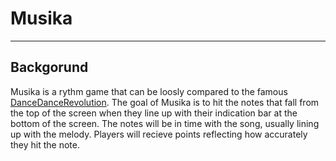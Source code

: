 # Musika
---
## Backgorund 
Musika is a rythm game that can be loosly compared to the famous [DanceDanceRevolution](https://en.wikipedia.org/wiki/Dance_Dance_Revolution). The goal of Musika is to hit the notes that fall from the top of the screen when they line up with their indication bar at the bottom of the screen. The notes will be in time with the song, usually lining up with the melody. Players will recieve points reflecting how accurately they hit the note. 

   
   
   
   
  
